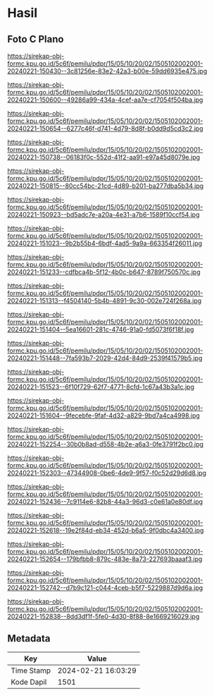 # Hasil

## Foto C Plano

https://sirekap-obj-formc.kpu.go.id/5c6f/pemilu/pdpr/15/05/10/20/02/1505102002001-20240221-150430--3c81256e-83e2-42a3-b00e-59dd6935e475.jpg

https://sirekap-obj-formc.kpu.go.id/5c6f/pemilu/pdpr/15/05/10/20/02/1505102002001-20240221-150600--49286a99-434a-4cef-aa7e-cf7054f504ba.jpg

https://sirekap-obj-formc.kpu.go.id/5c6f/pemilu/pdpr/15/05/10/20/02/1505102002001-20240221-150654--6277c46f-d741-4d79-8d8f-b0dd9d5cd3c2.jpg

https://sirekap-obj-formc.kpu.go.id/5c6f/pemilu/pdpr/15/05/10/20/02/1505102002001-20240221-150738--06183f0c-552d-41f2-aa91-e97a45d8079e.jpg

https://sirekap-obj-formc.kpu.go.id/5c6f/pemilu/pdpr/15/05/10/20/02/1505102002001-20240221-150815--80cc54bc-21cd-4d89-b201-ba277dba5b34.jpg

https://sirekap-obj-formc.kpu.go.id/5c6f/pemilu/pdpr/15/05/10/20/02/1505102002001-20240221-150923--bd5adc7e-a20a-4e31-a7b6-1589f10ccf54.jpg

https://sirekap-obj-formc.kpu.go.id/5c6f/pemilu/pdpr/15/05/10/20/02/1505102002001-20240221-151023--9b2b55b4-6bdf-4ad5-9a9a-663354f26011.jpg

https://sirekap-obj-formc.kpu.go.id/5c6f/pemilu/pdpr/15/05/10/20/02/1505102002001-20240221-151233--cdfbca4b-5f12-4b0c-b647-8789f750570c.jpg

https://sirekap-obj-formc.kpu.go.id/5c6f/pemilu/pdpr/15/05/10/20/02/1505102002001-20240221-151313--f4504140-5b4b-4891-9c30-002e724f268a.jpg

https://sirekap-obj-formc.kpu.go.id/5c6f/pemilu/pdpr/15/05/10/20/02/1505102002001-20240221-151404--5ea16601-281c-4746-91a0-fd5073f6f18f.jpg

https://sirekap-obj-formc.kpu.go.id/5c6f/pemilu/pdpr/15/05/10/20/02/1505102002001-20240221-151448--7fa593b7-2029-42d4-84d9-2539f41579b5.jpg

https://sirekap-obj-formc.kpu.go.id/5c6f/pemilu/pdpr/15/05/10/20/02/1505102002001-20240221-151523--6f10f729-62f7-4771-8cfd-1c67a43b3a1c.jpg

https://sirekap-obj-formc.kpu.go.id/5c6f/pemilu/pdpr/15/05/10/20/02/1505102002001-20240221-151604--9fecebfe-9faf-4d32-a829-9bd7a4ca4998.jpg

https://sirekap-obj-formc.kpu.go.id/5c6f/pemilu/pdpr/15/05/10/20/02/1505102002001-20240221-152254--30b0b8ad-d558-4b2e-a6a3-0fe3791f2bc0.jpg

https://sirekap-obj-formc.kpu.go.id/5c6f/pemilu/pdpr/15/05/10/20/02/1505102002001-20240221-152303--47344908-0be6-4de9-9f57-f0c52d29d6d8.jpg

https://sirekap-obj-formc.kpu.go.id/5c6f/pemilu/pdpr/15/05/10/20/02/1505102002001-20240221-152436--7c9114e6-82b8-44a3-96d3-c0e61a0e80df.jpg

https://sirekap-obj-formc.kpu.go.id/5c6f/pemilu/pdpr/15/05/10/20/02/1505102002001-20240221-152618--19e2f84d-eb34-452d-b6a5-9f0dbc4a3400.jpg

https://sirekap-obj-formc.kpu.go.id/5c6f/pemilu/pdpr/15/05/10/20/02/1505102002001-20240221-152654--179bfbb8-879c-483e-8a73-227693baaaf3.jpg

https://sirekap-obj-formc.kpu.go.id/5c6f/pemilu/pdpr/15/05/10/20/02/1505102002001-20240221-152742--d7b9c121-c044-4ceb-b5f7-5229887d9d6a.jpg

https://sirekap-obj-formc.kpu.go.id/5c6f/pemilu/pdpr/15/05/10/20/02/1505102002001-20240221-152838--8dd3df1f-5fe0-4d30-8f88-8e1669216029.jpg


## Metadata

| Key        | Value               |
| ---------- | ------------------- |
| Time Stamp | 2024-02-21 16:03:29 |
| Kode Dapil | 1501                |




